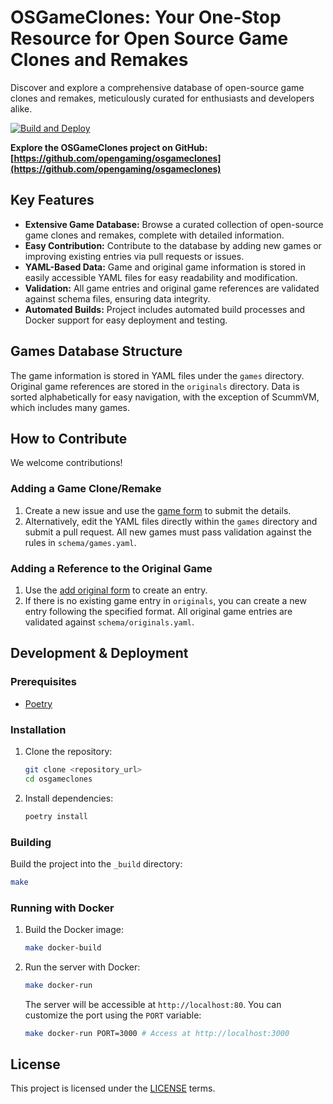 # OSGameClones: Your One-Stop Resource for Open Source Game Clones and Remakes

Discover and explore a comprehensive database of open-source game clones and remakes, meticulously curated for enthusiasts and developers alike.

[![Build and Deploy](https://github.com/opengaming/osgameclones/actions/workflows/main.yml/badge.svg)](https://github.com/opengaming/osgameclones/actions/workflows/main.yml)

**Explore the OSGameClones project on GitHub: [https://github.com/opengaming/osgameclones](https://github.com/opengaming/osgameclones)**

## Key Features

*   **Extensive Game Database:** Browse a curated collection of open-source game clones and remakes, complete with detailed information.
*   **Easy Contribution:** Contribute to the database by adding new games or improving existing entries via pull requests or issues.
*   **YAML-Based Data:** Game and original game information is stored in easily accessible YAML files for easy readability and modification.
*   **Validation:** All game entries and original game references are validated against schema files, ensuring data integrity.
*   **Automated Builds:** Project includes automated build processes and Docker support for easy deployment and testing.

## Games Database Structure

The game information is stored in YAML files under the `games` directory. Original game references are stored in the `originals` directory.  Data is sorted alphabetically for easy navigation, with the exception of ScummVM, which includes many games.

## How to Contribute

We welcome contributions!

### Adding a Game Clone/Remake

1.  Create a new issue and use the [game form](https://osgameclones.com/add_game.html) to submit the details.
2.  Alternatively, edit the YAML files directly within the `games` directory and submit a pull request.  All new games must pass validation against the rules in `schema/games.yaml`.

### Adding a Reference to the Original Game

1.  Use the [add original form](https://osgameclones.com/add_original.html) to create an entry.
2.  If there is no existing game entry in `originals`, you can create a new entry following the specified format.  All original game entries are validated against `schema/originals.yaml`.

## Development & Deployment

### Prerequisites

*   [Poetry](https://python-poetry.org/)

### Installation

1.  Clone the repository:
    ```bash
    git clone <repository_url>
    cd osgameclones
    ```
2.  Install dependencies:
    ```bash
    poetry install
    ```

### Building

Build the project into the `_build` directory:

```bash
make
```

### Running with Docker

1.  Build the Docker image:

    ```bash
    make docker-build
    ```

2.  Run the server with Docker:

    ```bash
    make docker-run
    ```

    The server will be accessible at `http://localhost:80`.  You can customize the port using the `PORT` variable:

    ```bash
    make docker-run PORT=3000 # Access at http://localhost:3000
    ```

## License

This project is licensed under the [LICENSE](LICENSE) terms.